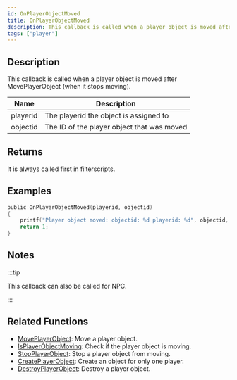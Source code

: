 ```yaml
---
id: OnPlayerObjectMoved
title: OnPlayerObjectMoved
description: This callback is called when a player object is moved after MovePlayerObject (when it stops moving).
tags: ["player"]
---
```


## Description

This callback is called when a player object is moved after MovePlayerObject (when it stops moving).

| Name     | Description                                |
| -------- | ------------------------------------------ |
| playerid | The playerid the object is assigned to     |
| objectid | The ID of the player object that was moved |

## Returns

It is always called first in filterscripts.

## Examples

```c
public OnPlayerObjectMoved(playerid, objectid)
{
    printf("Player object moved: objectid: %d playerid: %d", objectid, playerid);
    return 1;
}
```

## Notes

:::tip

This callback can also be called for NPC.

:::

## Related Functions

- [MovePlayerObject](../functions/MovePlayerObject.md): Move a player object.
- [IsPlayerObjectMoving](../functions/IsPlayerObjectMoving.md): Check if the player object is moving.
- [StopPlayerObject](../functions/StopPlayerObject.md): Stop a player object from moving.
- [CreatePlayerObject](../functions/CreatePlayerObject.md): Create an object for only one player.
- [DestroyPlayerObject](../functions/DestroyPlayerObject.md): Destroy a player object.

